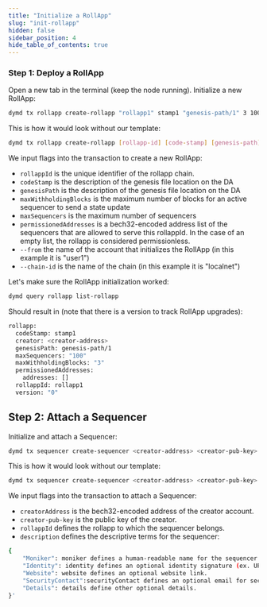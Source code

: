 ```yaml
---
title: "Initialize a RollApp"
slug: "init-rollapp"
hidden: false
sidebar_position: 4
hide_table_of_contents: true
---
```


### Step 1: Deploy a RollApp

Open a new tab in the terminal (keep the node running). Initialize a new RollApp:

```sh
dymd tx rollapp create-rollapp "rollapp1" stamp1 "genesis-path/1" 3 100 '{"Addresses":[]}' --from user1 --chain-id localnet
```

This is how it would look without our template:

```sh
dymd tx rollapp create-rollapp [rollapp-id] [code-stamp] [genesis-path] [max-withholding-blocks] [max-sequencers]  [permissioned-addresses] [--from] [--chain-id]
```

We input flags into the transaction to create a new RollApp:

- `rollappId` is the unique identifier of the rollapp chain.
- `codeStamp` is the description of the genesis file location on the DA
- `genesisPath` is the description of the genesis file location on the DA
- `maxWithholdingBlocks` is the maximum number of blocks for an active sequencer to send a state update
- `maxSequencers` is the maximum number of sequencers
- `permissionedAddresses` is a bech32-encoded address list of the sequencers that are allowed to serve this rollappId. In the case of an empty list, the rollapp is considered permissionless.
- `--from` the name of the account that initializes the RollApp (in this example it is "user1")
- `--chain-id` is the name of the chain (in this example it is "localnet")

Let's make sure the RollApp initialization worked:

```sh
dymd query rollapp list-rollapp
```

Should result in (note that there is a version to track RollApp upgrades):

```sh
rollapp:
  codeStamp: stamp1
  creator: <creator-address>
  genesisPath: genesis-path/1
  maxSequencers: "100"
  maxWithholdingBlocks: "3"
  permissionedAddresses:
    addresses: []
  rollappId: rollapp1
  version: "0"
```

## Step 2: Attach a Sequencer

Initialize and attach a Sequencer:

```sh
dymd tx sequencer create-sequencer <creator-address> <creator-pub-key> rollapp1 '{"Moniker":"moniker3","Identity":"","Website":"","SecurityContact":"","Details":""}' --from user1 --chain-id localnet
```

This is how it would look without our template:

```sh
dymd tx sequencer create-sequencer <creator-address> <creator-pub-key> <rollapp-id> <description> <--from> <--chain-id>
```

We input flags into the transaction to attach a Sequencer:

- `creatorAddress` is the bech32-encoded address of the creator account.
- `creator-pub-key` is the public key of the creator.
- `rollappId` defines the rollapp to which the sequencer belongs.
- `description` defines the descriptive terms for the sequencer:

```sh
{
    "Moniker": moniker defines a human-readable name for the sequencer.
    "Identity": identity defines an optional identity signature (ex. UPort or Keybase).
    "Website": website defines an optional website link.
    "SecurityContact":securityContact defines an optional email for security contact.
    "Details": details define other optional details.
}'
```
